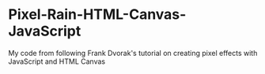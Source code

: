 # Pixel-Rain-HTML-Canvas-JavaScript
 My code from following Frank Dvorak's tutorial on creating pixel effects with JavaScript and HTML Canvas
